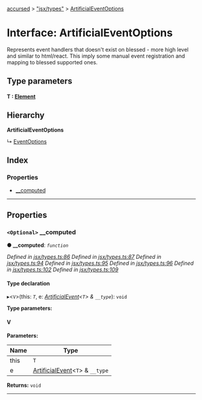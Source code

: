 [accursed](../README.md) > ["jsx/types"](../modules/_jsx_types_.md) > [ArtificialEventOptions](../interfaces/_jsx_types_.artificialeventoptions.md)

# Interface: ArtificialEventOptions

Represents event handlers that doesn't exist on blessed - more high level and similar to html/react. This imply some manual event registration and mapping to blessed supported ones.

## Type parameters
#### T :  [Element](_jsx_types_.__global.jsx.element.md)
## Hierarchy

**ArtificialEventOptions**

↳  [EventOptions](_jsx_types_.eventoptions.md)

## Index

### Properties

* [__computed](_jsx_types_.artificialeventoptions.md#__computed)

---

## Properties

<a id="__computed"></a>

### `<Optional>` __computed

**● __computed**: *`function`*

*Defined in [jsx/types.ts:86](https://github.com/cancerberoSgx/accursed/blob/978b980/src/jsx/types.ts#L86)*
*Defined in [jsx/types.ts:87](https://github.com/cancerberoSgx/accursed/blob/978b980/src/jsx/types.ts#L87)*
*Defined in [jsx/types.ts:94](https://github.com/cancerberoSgx/accursed/blob/978b980/src/jsx/types.ts#L94)*
*Defined in [jsx/types.ts:95](https://github.com/cancerberoSgx/accursed/blob/978b980/src/jsx/types.ts#L95)*
*Defined in [jsx/types.ts:96](https://github.com/cancerberoSgx/accursed/blob/978b980/src/jsx/types.ts#L96)*
*Defined in [jsx/types.ts:102](https://github.com/cancerberoSgx/accursed/blob/978b980/src/jsx/types.ts#L102)*
*Defined in [jsx/types.ts:109](https://github.com/cancerberoSgx/accursed/blob/978b980/src/jsx/types.ts#L109)*

#### Type declaration
▸<`V`>(this: *`T`*, e: *[ArtificialEvent](_jsx_types_.artificialevent.md)<`T`> & `__type`*): `void`

**Type parameters:**

#### V 
**Parameters:**

| Name | Type |
| ------ | ------ |
| this | `T` |
| e | [ArtificialEvent](_jsx_types_.artificialevent.md)<`T`> & `__type` |

**Returns:** `void`

___


